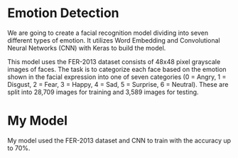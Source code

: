 # Emotion Detection
We are going to create a facial recognition model dividing into seven different types of emotion. It utilizes Word Embedding and Convolutional Neural Networks (CNN) with Keras to build the model.

This model uses the FER-2013 dataset consists of 48x48 pixel grayscale images of faces. The task is to categorize each face based on the emotion shown in the facial expression into one of seven categories (0 = Angry, 1 = Disgust, 2 = Fear, 3 = Happy, 4 = Sad, 5 = Surprise, 6 = Neutral). These are split into 28,709 images for training and 3,589 images for testing.

# My Model
My model used the FER-2013 dataset and CNN to train with the accuracy up to 70%.
